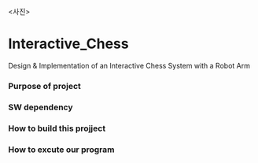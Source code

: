 <사진>
# Interactive_Chess
Design &amp; Implementation of an Interactive Chess System with a Robot Arm

### Purpose of project

### SW dependency

### How to build this projject

### How to excute our program
